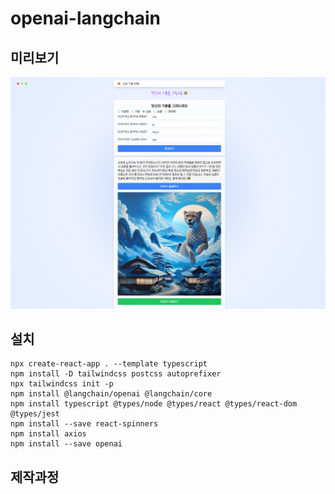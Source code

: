 # openai-langchain

## 미리보기
<img src='https://github.com/audgns722/today-s-feel/blob/main/sample_img.png?raw=true' alt='썸네일' />

## 설치
```
npx create-react-app . --template typescript
npm install -D tailwindcss postcss autoprefixer
npx tailwindcss init -p
npm install @langchain/openai @langchain/core
npm install typescript @types/node @types/react @types/react-dom @types/jest
npm install --save react-spinners
npm install axios
npm install --save openai
```

## 제작과정
